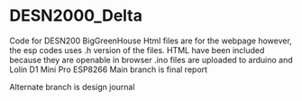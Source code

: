 # DESN2000_Delta
Code for DESN200 BigGreenHouse
Html files are for the webpage however, the esp codes uses .h version of the files. HTML have been included because they are openable in browser
.ino files are uploaded to arduino and Lolin D1 Mini Pro ESP8266
Main branch is final report 

Alternate branch is design journal

